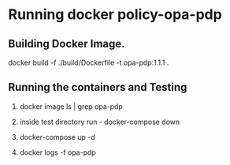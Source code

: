 # Running docker  policy-opa-pdp

## Building Docker Image.
docker build -f  ./build/Dockerfile  -t opa-pdp:1.1.1 .

## Running the containers and Testing

1. docker image ls | grep opa-pdp

2. inside test directory run - docker-compose down
   
3.  docker-compose up -d

4.  docker logs -f opa-pdp


